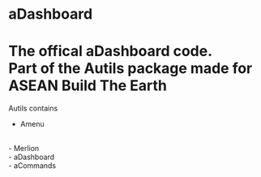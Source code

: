# aDashboard
<!---
By IOnly Cookie and StoneMc
Mainly IOnly and Cookies work 
Stone Just manages repos and the todo list and build on the code time to time
-->
<h1>The offical aDashboard code. 
<br>  
Part of the Autils package made for ASEAN Build The Earth
</h1>

Autils contains 
<br>
  - Amenu
  <br>
  - Merlion
  <br>
  - aDashboard
  <br>
  - aCommands









